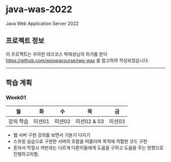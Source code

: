# java-was-2022

Java Web Application Server 2022

## 프로젝트 정보

이 프로젝트는 우아한 테크코스 박재성님의 허가를 받아 https://github.com/woowacourse/jwp-was
를 참고하여 작성되었습니다.

---

## 학습 계획

### Week01

| 월     | 화    | 수    | 목         | 금    |
|-------|------|------|-----------|------|
| 강의 학습 | 미션01 | 미션02 | 미션02 & 03 | 미션03 |

- 웹 서버 구현 강의를 보면서 기본기 다지기
- 스프링 실습으로 구현한 서버의 흐름을 떠올리며 목적에 적합한 코드 구현
- 혼자서 막힐시 저번과는 다르게 다른이들에게 도움을 구하고 도움을 주는 방향으로 진행하고자함.
